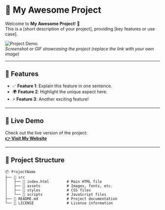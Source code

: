 # 🌟 My Awesome Project

Welcome to **My Awesome Project**! 🚀  
This is a [short description of your project], providing [key features or use case].

![Project Demo](https://via.placeholder.com/800x400)  
*Screenshot or GIF showcasing the project (replace the link with your own image)*

---

## 🌟 Features
- ✅ **Feature 1**: Explain this feature in one sentence.
- 🌍 **Feature 2**: Highlight the unique aspect here.
- ⚡ **Feature 3**: Another exciting feature!

---

## 🚀 Live Demo
Check out the live version of the project:  
[**👉 Visit My Website**](https://yourwebsite.com)

---

## 📂 Project Structure
```plaintext
📦 ProjectName
├── 📁 src
│   ├── 📄 index.html        # Main HTML file
│   ├── 📁 assets            # Images, fonts, etc.
│   ├── 📁 styles            # CSS files
│   └── 📁 scripts           # JavaScript files
├── 📄 README.md             # Project documentation
└── 📄 LICENSE               # License information

